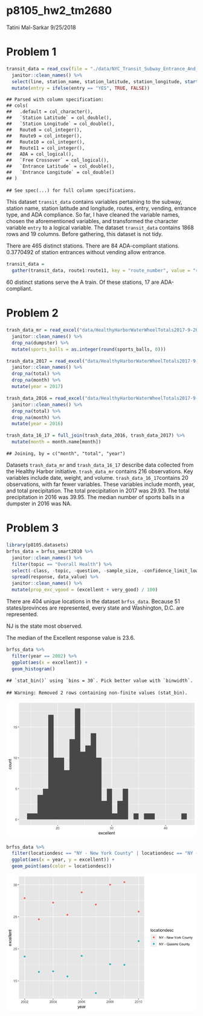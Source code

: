 p8105\_hw2\_tm2680
================
Tatini Mal-Sarkar
9/25/2018

Problem 1
=========

``` r
transit_data = read_csv(file = "./data/NYC_Transit_Subway_Entrance_And_Exit_Data.csv") %>% 
  janitor::clean_names() %>% 
  select(line, station_name, station_latitude, station_longitude, starts_with("route"), entry, vending, entrance_type, ada) %>% 
  mutate(entry = ifelse(entry == "YES", TRUE, FALSE))
```

    ## Parsed with column specification:
    ## cols(
    ##   .default = col_character(),
    ##   `Station Latitude` = col_double(),
    ##   `Station Longitude` = col_double(),
    ##   Route8 = col_integer(),
    ##   Route9 = col_integer(),
    ##   Route10 = col_integer(),
    ##   Route11 = col_integer(),
    ##   ADA = col_logical(),
    ##   `Free Crossover` = col_logical(),
    ##   `Entrance Latitude` = col_double(),
    ##   `Entrance Longitude` = col_double()
    ## )

    ## See spec(...) for full column specifications.

This dataset `transit_data` contains variables pertaining to the subway, station name, station latitude and longitude, routes, entry, vending, entrance type, and ADA compliance. So far, I have cleaned the variable names, chosen the aforementioned variables, and transformed the character variable `entry` to a logical variable. The dataset `transit_data` contains 1868 rows and 19 columns. Before gathering, this dataset is not tidy.

There are 465 distinct stations. There are 84 ADA-compliant stations. 0.3770492 of station entrances without vending allow entrance.

``` r
transit_data =
  gather(transit_data, route1:route11, key = "route_number", value = "route_name") 
```

60 distinct stations serve the A train. Of these stations, 17 are ADA-compliant.

Problem 2
=========

``` r
trash_data_mr = read_excel("data/HealthyHarborWaterWheelTotals2017-9-26.xlsx", sheet = "Mr. Trash Wheel", range = cell_cols("A:N")) %>% 
  janitor::clean_names() %>% 
  drop_na(dumpster) %>% 
  mutate(sports_balls = as.integer(round(sports_balls, 0)))
```

``` r
trash_data_2017 = read_excel("data/HealthyHarborWaterWheelTotals2017-9-26.xlsx", sheet = "2017 Precipitation", skip = 1) %>% 
  janitor::clean_names() %>% 
  drop_na(total) %>% 
  drop_na(month) %>% 
  mutate(year = 2017)
```

``` r
trash_data_2016 = read_excel("data/HealthyHarborWaterWheelTotals2017-9-26.xlsx", sheet = "2016 Precipitation", skip = 1) %>% 
  janitor::clean_names() %>% 
  drop_na(total) %>% 
  drop_na(month) %>% 
  mutate(year = 2016)
```

``` r
trash_data_16_17 = full_join(trash_data_2016, trash_data_2017) %>% 
  mutate(month = month.name[month])
```

    ## Joining, by = c("month", "total", "year")

Datasets `trash_data_mr` and `trash_data_16_17` describe data collected from the Healthy Harbor initiative. `trash_data_mr` contains 216 observations. Key variables include date, weight, and volume. `trash_data_16_17`contains 20 observations, with far fewer variables. These variables include month, year, and total precipitation. The total precipitation in 2017 was 29.93. The total precipitation in 2016 was 39.95. The median number of sports balls in a dumpster in 2016 was NA.

Problem 3
=========

``` r
library(p8105.datasets)
brfss_data = brfss_smart2010 %>% 
  janitor::clean_names() %>% 
  filter(topic == "Overall Health") %>% 
  select(-class, -topic, -question, -sample_size, -confidence_limit_low:-geo_location) %>% 
  spread(response, data_value) %>% 
  janitor::clean_names() %>% 
  mutate(prop_exc_vgood = (excellent + very_good) / 100)
```

There are 404 unique locations in the dataset `brfss_data`. Because 51 states/provinces are represented, every state and Washington, D.C. are represented.

NJ is the state most observed.

The median of the Excellent response value is 23.6.

``` r
brfss_data %>% 
  filter(year == 2002) %>% 
  ggplot(aes(x = excellent)) +
  geom_histogram()
```

    ## `stat_bin()` using `bins = 30`. Pick better value with `binwidth`.

    ## Warning: Removed 2 rows containing non-finite values (stat_bin).

![](p8105_hw2_tm2680_files/figure-markdown_github/exc_2002_hist-1.png)

``` r
brfss_data %>% 
  filter(locationdesc == "NY - New York County" | locationdesc == "NY - Queens County") %>% 
  ggplot(aes(x = year, y = excellent)) +
  geom_point(aes(color = locationdesc))
```

![](p8105_hw2_tm2680_files/figure-markdown_github/exc_scatter-1.png)
